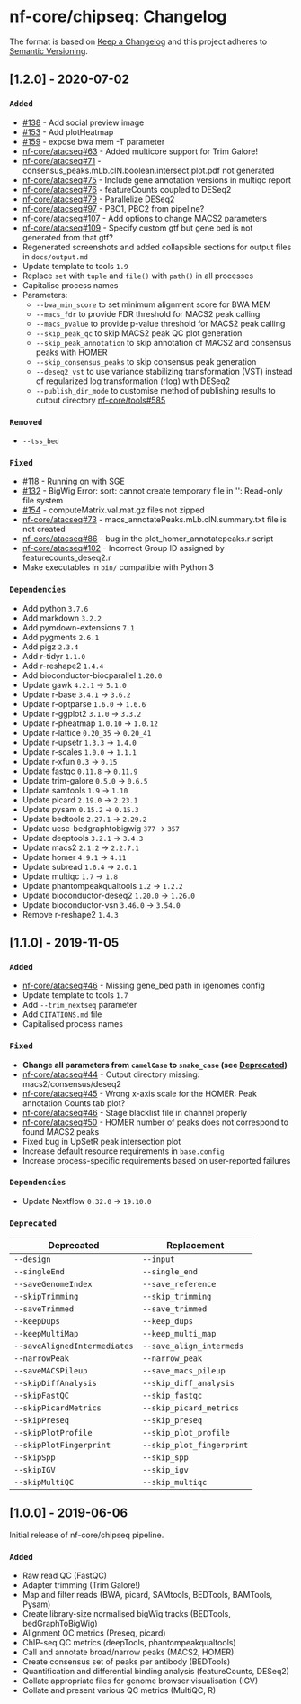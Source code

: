 # nf-core/chipseq: Changelog

The format is based on [Keep a Changelog](http://keepachangelog.com/en/1.0.0/)
and this project adheres to [Semantic Versioning](http://semver.org/spec/v2.0.0.html).

## [1.2.0] - 2020-07-02

### `Added`

* [#138](https://github.com/nf-core/chipseq/issues/138) - Add social preview image
* [#153](https://github.com/nf-core/chipseq/issues/153) - Add plotHeatmap
* [#159](https://github.com/nf-core/chipseq/issues/159) - expose bwa mem -T parameter
* [nf-core/atacseq#63](https://github.com/nf-core/atacseq/issues/63) - Added multicore support for Trim Galore!
* [nf-core/atacseq#71](https://github.com/nf-core/atacseq/issues/71) - consensus_peaks.mLb.clN.boolean.intersect.plot.pdf not generated
* [nf-core/atacseq#75](https://github.com/nf-core/atacseq/issues/75) - Include gene annotation versions in multiqc report
* [nf-core/atacseq#76](https://github.com/nf-core/atacseq/issues/76) - featureCounts coupled to DESeq2
* [nf-core/atacseq#79](https://github.com/nf-core/atacseq/issues/79) - Parallelize DESeq2
* [nf-core/atacseq#97](https://github.com/nf-core/atacseq/issues/97) - PBC1, PBC2 from pipeline?
* [nf-core/atacseq#107](https://github.com/nf-core/atacseq/issues/107) - Add options to change MACS2 parameters
* [nf-core/atacseq#109](https://github.com/nf-core/atacseq/issues/109) - Specify custom gtf but gene bed is not generated from that gtf?
* Regenerated screenshots and added collapsible sections for output files in `docs/output.md`
* Update template to tools `1.9`
* Replace `set` with `tuple` and `file()` with `path()` in all processes
* Capitalise process names
* Parameters:
    * `--bwa_min_score` to set minimum alignment score for BWA MEM
    * `--macs_fdr` to provide FDR threshold for MACS2 peak calling
    * `--macs_pvalue` to provide p-value threshold for MACS2 peak calling
    * `--skip_peak_qc` to skip MACS2 peak QC plot generation
    * `--skip_peak_annotation` to skip annotation of MACS2 and consensus peaks with HOMER
    * `--skip_consensus_peaks` to skip consensus peak generation
    * `--deseq2_vst` to use variance stabilizing transformation (VST) instead of regularized log transformation (rlog) with DESeq2
    * `--publish_dir_mode` to customise method of publishing results to output directory [nf-core/tools#585](https://github.com/nf-core/tools/issues/585)

### `Removed`

* `--tss_bed`

### `Fixed`

* [#118](https://github.com/nf-core/chipseq/issues/118) - Running on with SGE
* [#132](https://github.com/nf-core/chipseq/issues/132) - BigWig Error: sort: cannot create temporary file in '': Read-only file system
* [#154](https://github.com/nf-core/chipseq/issues/154) - computeMatrix.val.mat.gz files not zipped
* [nf-core/atacseq#73](https://github.com/nf-core/atacseq/issues/73) - macs_annotatePeaks.mLb.clN.summary.txt file is not created
* [nf-core/atacseq#86](https://github.com/nf-core/atacseq/issues/86) - bug in the plot_homer_annotatepeaks.r script
* [nf-core/atacseq#102](https://github.com/nf-core/atacseq/issues/102) - Incorrect Group ID assigned by featurecounts_deseq2.r
* Make executables in `bin/` compatible with Python 3

### `Dependencies`

* Add python `3.7.6`
* Add markdown `3.2.2`
* Add pymdown-extensions `7.1`
* Add pygments `2.6.1`
* Add pigz `2.3.4`
* Add r-tidyr `1.1.0`
* Add r-reshape2 `1.4.4`
* Add bioconductor-biocparallel `1.20.0`
* Update gawk `4.2.1` -> `5.1.0`
* Update r-base `3.4.1` -> `3.6.2`
* Update r-optparse `1.6.0` -> `1.6.6`
* Update r-ggplot2 `3.1.0` -> `3.3.2`
* Update r-pheatmap `1.0.10` -> `1.0.12`
* Update r-lattice `0.20_35` -> `0.20_41`
* Update r-upsetr `1.3.3` -> `1.4.0`
* Update r-scales `1.0.0` -> `1.1.1`
* Update r-xfun `0.3` -> `0.15`
* Update fastqc `0.11.8` -> `0.11.9`
* Update trim-galore `0.5.0` -> `0.6.5`
* Update samtools `1.9` -> `1.10`
* Update picard `2.19.0` -> `2.23.1`
* Update pysam `0.15.2` -> `0.15.3`
* Update bedtools `2.27.1` -> `2.29.2`
* Update ucsc-bedgraphtobigwig `377` -> `357`
* Update deeptools `3.2.1` -> `3.4.3`
* Update macs2 `2.1.2` -> `2.2.7.1`
* Update homer `4.9.1` -> `4.11`
* Update subread `1.6.4` -> `2.0.1`
* Update multiqc `1.7` -> `1.8`  
* Update phantompeakqualtools `1.2` -> `1.2.2`
* Update bioconductor-deseq2 `1.20.0` -> `1.26.0`
* Update bioconductor-vsn `3.46.0` -> `3.54.0`
* Remove r-reshape2 `1.4.3`

## [1.1.0] - 2019-11-05

### `Added`

* [nf-core/atacseq#46](https://github.com/nf-core/atacseq/issues/46) - Missing gene_bed path in igenomes config
* Update template to tools `1.7`
* Add `--trim_nextseq` parameter
* Add `CITATIONS.md` file
* Capitalised process names

### `Fixed`

* **Change all parameters from `camelCase` to `snake_case` (see [Deprecated](#Deprecated))**
* [nf-core/atacseq#44](https://github.com/nf-core/atacseq/issues/44) - Output directory missing: macs2/consensus/deseq2
* [nf-core/atacseq#45](https://github.com/nf-core/atacseq/issues/45) - Wrong x-axis scale for the HOMER: Peak annotation Counts tab plot?
* [nf-core/atacseq#46](https://github.com/nf-core/atacseq/issues/46) - Stage blacklist file in channel properly
* [nf-core/atacseq#50](https://github.com/nf-core/atacseq/issues/50) - HOMER number of peaks does not correspond to found MACS2 peaks
* Fixed bug in UpSetR peak intersection plot
* Increase default resource requirements in `base.config`
* Increase process-specific requirements based on user-reported failures

### `Dependencies`

* Update Nextflow `0.32.0` -> `19.10.0`

### `Deprecated`

| Deprecated                   | Replacement               |
|------------------------------|---------------------------|
| `--design`                   | `--input`                 |
| `--singleEnd`                | `--single_end`            |
| `--saveGenomeIndex`          | `--save_reference`        |
| `--skipTrimming`             | `--skip_trimming`         |
| `--saveTrimmed`              | `--save_trimmed`          |
| `--keepDups`                 | `--keep_dups`             |
| `--keepMultiMap`             | `--keep_multi_map`        |
| `--saveAlignedIntermediates` | `--save_align_intermeds`  |
| `--narrowPeak`               | `--narrow_peak`           |
| `--saveMACSPileup`           | `--save_macs_pileup`      |
| `--skipDiffAnalysis`         | `--skip_diff_analysis`    |
| `--skipFastQC`               | `--skip_fastqc`           |
| `--skipPicardMetrics`        | `--skip_picard_metrics`   |
| `--skipPreseq`               | `--skip_preseq`           |
| `--skipPlotProfile`          | `--skip_plot_profile`     |
| `--skipPlotFingerprint`      | `--skip_plot_fingerprint` |
| `--skipSpp`                  | `--skip_spp`              |
| `--skipIGV`                  | `--skip_igv`              |
| `--skipMultiQC`              | `--skip_multiqc`          |

## [1.0.0] - 2019-06-06

Initial release of nf-core/chipseq pipeline.

### `Added`

* Raw read QC (FastQC)
* Adapter trimming (Trim Galore!)
* Map and filter reads (BWA, picard, SAMtools, BEDTools, BAMTools, Pysam)
* Create library-size normalised bigWig tracks (BEDTools, bedGraphToBigWig)
* Alignment QC metrics (Preseq, picard)
* ChIP-seq QC metrics (deepTools, phantompeakqualtools)
* Call and annotate broad/narrow peaks (MACS2, HOMER)
* Create consensus set of peaks per antibody (BEDTools)
* Quantification and differential binding analysis (featureCounts, DESeq2)
* Collate appropriate files for genome browser visualisation (IGV)
* Collate and present various QC metrics (MultiQC, R)

